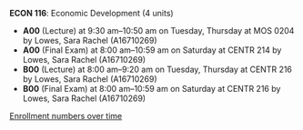 **ECON 116**: Economic Development (4 units)

- **A00** (Lecture) at 9:30 am–10:50 am on Tuesday, Thursday at MOS 0204 by Lowes, Sara Rachel (A16710269)
- **A00** (Final Exam) at 8:00 am–10:59 am on Saturday at CENTR 214 by Lowes, Sara Rachel (A16710269)
- **B00** (Lecture) at 8:00 am–9:20 am on Tuesday, Thursday at CENTR 216 by Lowes, Sara Rachel (A16710269)
- **B00** (Final Exam) at 8:00 am–10:59 am on Saturday at CENTR 216 by Lowes, Sara Rachel (A16710269)

[Enrollment numbers over time](./ECON116.tsv)
